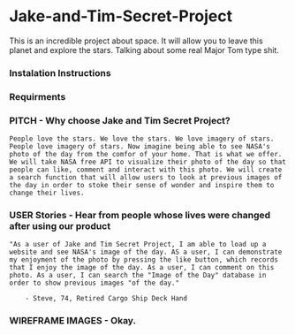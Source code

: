 # Jake-and-Tim-Secret-Project
This is an incredible project about space. It will allow you to leave this planet and explore the stars.
Talking about some real Major Tom type shit.


### Instalation Instructions 




### Requirments


### PITCH - Why choose Jake and Tim Secret Project?

    People love the stars. We love the stars. We love imagery of stars. People love imagery of stars. Now imagine being able to see NASA's photo of the day from the comfor of your home. That is what we offer. We will take NASA free API to visualize their photo of the day so that people can like, comment and interact with this photo. We will create a search function that will allow users to look at previous images of the day in order to stoke their sense of wonder and inspire them to change their lives.


### USER Stories - Hear from people whose lives were changed after using our product

    "As a user of Jake and Tim Secret Project, I am able to load up a website and see NASA's image of the day. AS a user, I can demonstrate my enjoyment of the photo by pressing the like button, which records that I enjoy the image of the day. As a user, I can comment on this photo. As a user, I can search the "Image of the Day" database in order to show previous images "of the day."
    
        - Steve, 74, Retired Cargo Ship Deck Hand


### WIREFRAME IMAGES - Okay.